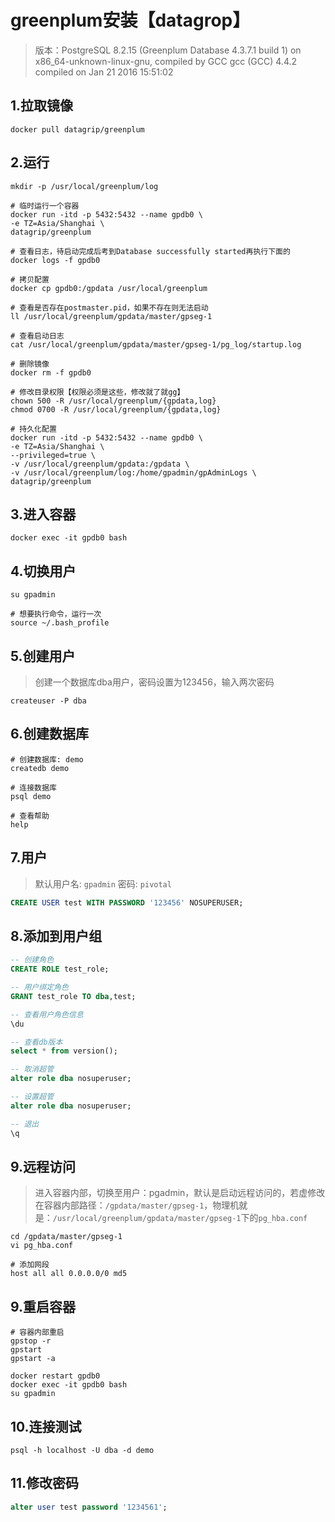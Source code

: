# greenplum安装【datagrop】

> 版本：PostgreSQL 8.2.15 (Greenplum Database 4.3.7.1 build 1) on x86_64-unknown-linux-gnu, compiled by GCC gcc (GCC) 4.4.2 compiled on Jan 21 2016 15:51:02

## 1.拉取镜像

```shell
docker pull datagrip/greenplum
```

## 2.运行

```shell
mkdir -p /usr/local/greenplum/log

# 临时运行一个容器
docker run -itd -p 5432:5432 --name gpdb0 \
-e TZ=Asia/Shanghai \
datagrip/greenplum

# 查看日志，待启动完成后考到Database successfully started再执行下面的
docker logs -f gpdb0

# 拷贝配置
docker cp gpdb0:/gpdata /usr/local/greenplum

# 查看是否存在postmaster.pid，如果不存在则无法启动
ll /usr/local/greenplum/gpdata/master/gpseg-1

# 查看启动日志
cat /usr/local/greenplum/gpdata/master/gpseg-1/pg_log/startup.log

# 删除镜像
docker rm -f gpdb0

# 修改目录权限【权限必须是这些，修改就了就gg】
chown 500 -R /usr/local/greenplum/{gpdata,log}
chmod 0700 -R /usr/local/greenplum/{gpdata,log}

# 持久化配置
docker run -itd -p 5432:5432 --name gpdb0 \
-e TZ=Asia/Shanghai \
--privileged=true \
-v /usr/local/greenplum/gpdata:/gpdata \
-v /usr/local/greenplum/log:/home/gpadmin/gpAdminLogs \
datagrip/greenplum
```

## 3.进入容器

```shell
docker exec -it gpdb0 bash
```

## 4.切换用户

```shell
su gpadmin

# 想要执行命令，运行一次
source ~/.bash_profile
```

## 5.创建用户

> 创建一个数据库dba用户，密码设置为123456，输入两次密码

```
createuser -P dba
```

## 6.创建数据库

```shell
# 创建数据库: demo
createdb demo

# 连接数据库
psql demo

# 查看帮助
help
```

## 7.用户

> 默认用户名: `gpadmin` 密码: `pivotal`

```sql
CREATE USER test WITH PASSWORD '123456' NOSUPERUSER;
```

## 8.添加到用户组

```sql
-- 创建角色
CREATE ROLE test_role;

-- 用户绑定角色
GRANT test_role TO dba,test;

-- 查看用户角色信息
\du

-- 查看db版本
select * from version();

-- 取消超管
alter role dba nosuperuser;

-- 设置超管
alter role dba nosuperuser;

-- 退出
\q
```

## 9.远程访问

> 进入容器内部，切换至用户：pgadmin，默认是启动远程访问的，若虚修改在容器内部路径：`/gpdata/master/gpseg-1`，物理机就是：`/usr/local/greenplum/gpdata/master/gpseg-1`下的`pg_hba.conf`

```shell
cd /gpdata/master/gpseg-1
vi pg_hba.conf

# 添加网段
host all all 0.0.0.0/0 md5
```

## 9.重启容器

```shell
# 容器内部重启
gpstop -r
gpstart
gpstart -a

docker restart gpdb0
docker exec -it gpdb0 bash
su gpadmin
```

## 10.连接测试

```shell
psql -h localhost -U dba -d demo
```

## 11.修改密码

```sql
alter user test password '1234561';
```
